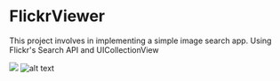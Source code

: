 # FlickrViewer
This project involves in implementing a simple image search app. Using Flickr's Search API and UICollectionView

![](flickrviewergif.gif)
![alt text](screenshots/flickrviewer_logo.png "Animated Logo")
